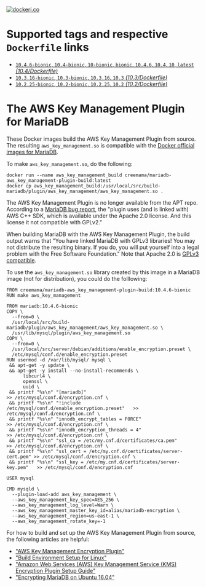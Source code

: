 [![dockeri.co](https://dockeri.co/image/creemama/mariadb-aws_key_management-plugin-build)](https://hub.docker.com/r/creemama/mariadb-aws_key_management-plugin-build)

# Supported tags and respective `Dockerfile` links

- [`10.4.6-bionic`, `10.4-bionic`, `10-bionic`, `bionic`, `10.4.6`, `10.4`, `10`, `latest`
  _(10.4/Dockerfile)_](https://github.com/creemama/docker/blob/master/mariadb-aws_key_management-plugin-build/10.4/Dockerfile)
- [`10.3.16-bionic`, `10.3-bionic`, `10.3.16`, `10.3`
  _(10.3/Dockerfile)_](https://github.com/creemama/docker/blob/master/mariadb-aws_key_management-plugin-build/10.3/Dockerfile)
- [`10.2.25-bionic`, `10.2-bionic`, `10.2.25`, `10.2`
  _(10.2/Dockerfile)_](https://github.com/creemama/docker/blob/master/mariadb-aws_key_management-plugin-build/10.2/Dockerfile)

# The AWS Key Management Plugin for MariaDB

These Docker images build the AWS Key Management Plugin from source. The
resulting `aws_key_management.so` is compatible with the [Docker official
images for MariaDB](https://hub.docker.com/_/mariadb).

To make `aws_key_management.so`, do the following:

```
docker run --name aws_key_management_build creemama/mariadb-aws_key_management-plugin-build:latest
docker cp aws_key_management_build:/usr/local/src/build-mariadb/plugin/aws_key_management/aws_key_management.so .
```

The AWS Key Management Plugin is no longer available from the APT repo.
According to a [MariaDB bug
report](https://jira.mariadb.org/browse/MDEV-18752?focusedCommentId=123862&page=com.atlassian.jira.plugin.system.issuetabpanels%3Acomment-tabpanel#comment-123862),
the "plugin uses (and is linked with) AWS C++ SDK, which is available under the
Apache 2.0 license. And this license it not compatible with GPLv2."

When building MariaDB with the AWS Key Management Plugin, the build output
warns that "You have linked MariaDB with GPLv3 libraries! You may not
distribute the resulting binary. If you do, you will put yourself into a
legal problem with the Free Software Foundation." Note that Apache 2.0 is
[GPLv3
compatible](https://en.wikipedia.org/wiki/Apache_License#GPL_compatibility).

To use the `aws_key_management.so` library created by this image in a MariaDB
image (not for distribution), you could do the folllowing:

```
FROM creemama/mariadb-aws_key_management-plugin-build:10.4.6-bionic
RUN make aws_key_management

FROM mariadb:10.4.6-bionic
COPY \
  --from=0 \
  /usr/local/src/build-mariadb/plugin/aws_key_management/aws_key_management.so \
  /usr/lib/mysql/plugin/aws_key_management.so
COPY \
  --from=0 \
  /usr/local/src/server/debian/additions/enable_encryption.preset \
  /etc/mysql/conf.d/enable_encryption.preset
RUN usermod -d /var/lib/mysql/ mysql \
 && apt-get -y update \
 && apt-get -y install --no-install-recommends \
      libcurl4 \
      openssl \
      uuid \
 && printf "%s\n" "[mariadb]"                                             >> /etc/mysql/conf.d/encryption.cnf \
 && printf "%s\n" "!include /etc/mysql/conf.d/enable_encryption.preset"   >> /etc/mysql/conf.d/encryption.cnf \
 && printf "%s\n" "innodb_encrypt_tables = FORCE"                         >> /etc/mysql/conf.d/encryption.cnf \
 && printf "%s\n" "innodb_encryption_threads = 4"                         >> /etc/mysql/conf.d/encryption.cnf \
 && printf "%s\n" "ssl_ca = /etc/my.cnf.d/certificates/ca.pem"            >> /etc/mysql/conf.d/encryption.cnf \
 && printf "%s\n" "ssl_cert = /etc/my.cnf.d/certificates/server-cert.pem" >> /etc/mysql/conf.d/encryption.cnf \
 && printf "%s\n" "ssl_key = /etc/my.cnf.d/certificates/server-key.pem"   >> /etc/mysql/conf.d/encryption.cnf

USER mysql

CMD mysqld \
  --plugin-load-add aws_key_management \
  --aws_key_management_key_spec=AES_256 \
  --aws_key_management_log_level=Warn \
  --aws_key_management_master_key_id=alias/mariadb-encryption \
  --aws_key_management_region=us-east-1 \
  --aws_key_management_rotate_key=-1
```

For how to build and set up the AWS Key Management Plugin from source, the
following articles are helpful:

- ["AWS Key Management Encryption
  Plugin"](https://mariadb.com/kb/en/library/aws-key-management-encryption-plugin/)
- ["Build Environment Setup for
  Linux"](https://mariadb.com/kb/en/library/Build_Environment_Setup_for_Linux/)
- ["Amazon Web Services (AWS) Key Management Service (KMS) Encryption Plugin
  Setup
  Guide"](https://mariadb.com/kb/en/library/aws-key-management-encryption-plugin-setup-guide/)
- ["Encrypting MariaDB on Ubuntu
  16.04"](https://medium.com/@acurrieclark/encrypting-mariadb-e3b434170910)
